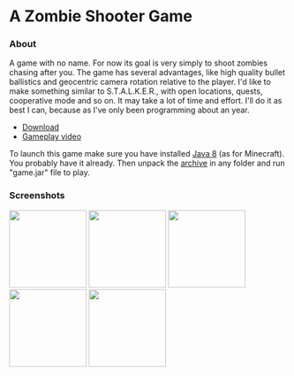 # A Zombie Shooter Game

### About

A game with no name. For now its goal is very simply to shoot zombies chasing after you. The game has several advantages, like high quality bullet ballistics and geocentric camera rotation relative to the player. I'd like to make something similar to S.T.A.L.K.E.R., with open locations, quests, cooperative mode and so on. It may take a lot of time and effort. I'll do it as best I can, because as I've only been programming about an year.

- [Download](https://github.com/aunmag/java-game/releases)
- [Gameplay video](https://youtu.be/Yrw-jlRP3XI)

To launch this game make sure you have installed [Java 8](https://www.java.com/download)  (as for Minecraft). You probably have it already. Then unpack the [archive](https://github.com/aunmag/java-game/releases) in any folder and run "game.jar" file to play.

### Screenshots

<img src="https://pp.vk.me/c604418/v604418423/50ede/C1SCvHT5EW8.jpg" width="140"> <img src="https://pp.vk.me/c604418/v604418423/50ee7/ikHYfemKXdg.jpg" width="140"> <img src="https://pp.vk.me/c604418/v604418423/50ef0/s-dfKSbWKEw.jpg" width="140"> <img src="https://pp.vk.me/c604418/v604418423/50ef9/PibuTturReQ.jpg" width="140"> <img src="https://pp.vk.me/c604418/v604418423/50f02/_jnlGQxIa7U.jpg" width="140">
